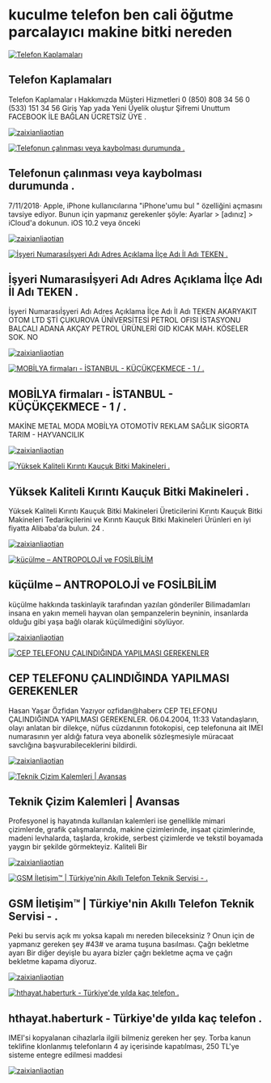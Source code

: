 # kuculme telefon ben cali öğutme parcalayıcı makine bitki nereden
<a href="https://mnn.zoosnet.net/LR/Chatpre.aspx?id=MNN94995150&p=https://topgrinding.com/" target="_blank">![Telefon Kaplamaları](https://github.com/technlg/images/blob/main/39.jpg)</a>
## Telefon Kaplamaları
Telefon Kaplamalar ı Hakkımızda Müşteri Hizmetleri 0 (850) 808 34 56 0 (533) 151 34 56 Giriş Yap yada Yeni Üyelik oluştur Şifremi Unuttum FACEBOOK İLE BAĞLAN ÜCRETSİZ ÜYE .
<a href="https://mnn.zoosnet.net/LR/Chatpre.aspx?id=MNN94995150&p=https://topgrinding.com/" target="_blank"><img src="https://github.com/technlg/images/raw/main/chat11.jpg" alt="zaixianliaotian"/></a><a href="//whatsapp.shibangsoft.com/WhatsApp.php" ><img src="https://github.com/technlg/images/raw/main/chat11.png" alt=""></a>
<a href="https://mnn.zoosnet.net/LR/Chatpre.aspx?id=MNN94995150&p=https://topgrinding.com/" target="_blank">![Telefonun çalınması veya kaybolması durumunda .](https://github.com/technlg/images/blob/main/15.jpg)</a>
## Telefonun çalınması veya kaybolması durumunda .
7/11/2018· Apple, iPhone kullanıcılarına "iPhone'umu bul " özelliğini açmasını tavsiye ediyor. Bunun için yapmanız gerekenler şöyle: Ayarlar > [adınız] > iCloud'a dokunun. iOS 10.2 veya önceki 
<a href="https://mnn.zoosnet.net/LR/Chatpre.aspx?id=MNN94995150&p=https://topgrinding.com/" target="_blank"><img src="https://github.com/technlg/images/raw/main/chat11.jpg" alt="zaixianliaotian"/></a><a href="//whatsapp.shibangsoft.com/WhatsApp.php" ><img src="https://github.com/technlg/images/raw/main/chat11.png" alt=""></a>
<a href="https://mnn.zoosnet.net/LR/Chatpre.aspx?id=MNN94995150&p=https://topgrinding.com/" target="_blank">![İşyeri Numarasıİşyeri Adı Adres Açıklama İlçe Adı İl Adı TEKEN .](https://github.com/technlg/images/blob/main/29.jpg)</a>
## İşyeri Numarasıİşyeri Adı Adres Açıklama İlçe Adı İl Adı TEKEN .
İşyeri Numarasıİşyeri Adı Adres Açıklama İlçe Adı İl Adı TEKEN AKARYAKIT OTOM LTD ŞTİ ÇUKUROVA ÜNİVERSİTESİ PETROL OFISI İSTASYONU BALCALI ADANA AKÇAY PETROL ÜRÜNLERİ GID KICAK MAH. KÖSELER SOK. NO
<a href="https://mnn.zoosnet.net/LR/Chatpre.aspx?id=MNN94995150&p=https://topgrinding.com/" target="_blank"><img src="https://github.com/technlg/images/raw/main/chat11.jpg" alt="zaixianliaotian"/></a><a href="//whatsapp.shibangsoft.com/WhatsApp.php" ><img src="https://github.com/technlg/images/raw/main/chat11.png" alt=""></a>
<a href="https://mnn.zoosnet.net/LR/Chatpre.aspx?id=MNN94995150&p=https://topgrinding.com/" target="_blank">![MOBİLYA firmaları - İSTANBUL - KÜÇÜKÇEKMECE - 1 / .](https://github.com/technlg/images/blob/main/6.jpg)</a>
## MOBİLYA firmaları - İSTANBUL - KÜÇÜKÇEKMECE - 1 / .
MAKİNE METAL MODA MOBİLYA OTOMOTİV REKLAM SAĞLIK SİGORTA TARIM - HAYVANCILIK
<a href="https://mnn.zoosnet.net/LR/Chatpre.aspx?id=MNN94995150&p=https://topgrinding.com/" target="_blank"><img src="https://github.com/technlg/images/raw/main/chat11.jpg" alt="zaixianliaotian"/></a><a href="//whatsapp.shibangsoft.com/WhatsApp.php" ><img src="https://github.com/technlg/images/raw/main/chat11.png" alt=""></a>
<a href="https://mnn.zoosnet.net/LR/Chatpre.aspx?id=MNN94995150&p=https://topgrinding.com/" target="_blank">![Yüksek Kaliteli Kırıntı Kauçuk Bitki Makineleri .](https://github.com/technlg/images/blob/main/44.jpg)</a>
## Yüksek Kaliteli Kırıntı Kauçuk Bitki Makineleri .
Yüksek Kaliteli Kırıntı Kauçuk Bitki Makineleri Üreticilerini Kırıntı Kauçuk Bitki Makineleri Tedarikçilerini ve Kırıntı Kauçuk Bitki Makineleri Ürünleri en iyi fiyatta Alibaba'da bulun. 24 .
<a href="https://mnn.zoosnet.net/LR/Chatpre.aspx?id=MNN94995150&p=https://topgrinding.com/" target="_blank"><img src="https://github.com/technlg/images/raw/main/chat11.jpg" alt="zaixianliaotian"/></a><a href="//whatsapp.shibangsoft.com/WhatsApp.php" ><img src="https://github.com/technlg/images/raw/main/chat11.png" alt=""></a>
<a href="https://mnn.zoosnet.net/LR/Chatpre.aspx?id=MNN94995150&p=https://topgrinding.com/" target="_blank">![küçülme – ANTROPOLOJİ ve FOSİLBİLİM](https://github.com/technlg/images/blob/main/43.jpg)</a>
## küçülme – ANTROPOLOJİ ve FOSİLBİLİM
küçülme hakkında taskinlayik tarafından yazılan gönderiler Bilimadamları insana en yakın memeli hayvan olan şempanzelerin beyninin, insanlarda olduğu gibi yaşa bağlı olarak küçülmediğini söylüyor.
<a href="https://mnn.zoosnet.net/LR/Chatpre.aspx?id=MNN94995150&p=https://topgrinding.com/" target="_blank"><img src="https://github.com/technlg/images/raw/main/chat11.jpg" alt="zaixianliaotian"/></a><a href="//whatsapp.shibangsoft.com/WhatsApp.php" ><img src="https://github.com/technlg/images/raw/main/chat11.png" alt=""></a>
<a href="https://mnn.zoosnet.net/LR/Chatpre.aspx?id=MNN94995150&p=https://topgrinding.com/" target="_blank">![CEP TELEFONU ÇALINDIĞINDA YAPILMASI GEREKENLER](https://github.com/technlg/images/blob/main/16.jpg)</a>
## CEP TELEFONU ÇALINDIĞINDA YAPILMASI GEREKENLER
Hasan Yaşar Özfidan Yazıyor ozfidan@haberx CEP TELEFONU ÇALINDIĞINDA YAPILMASI GEREKENLER. 06.04.2004, 11:33 Vatandaşların, olayı anlatan bir dilekçe, nüfus cüzdanının fotokopisi, cep telefonuna ait IMEI numarasının yer aldığı fatura veya abonelik sözleşmesiyle müracaat savclığına başvurabileceklerini bildirdi.
<a href="https://mnn.zoosnet.net/LR/Chatpre.aspx?id=MNN94995150&p=https://topgrinding.com/" target="_blank"><img src="https://github.com/technlg/images/raw/main/chat11.jpg" alt="zaixianliaotian"/></a><a href="//whatsapp.shibangsoft.com/WhatsApp.php" ><img src="https://github.com/technlg/images/raw/main/chat11.png" alt=""></a>
<a href="https://mnn.zoosnet.net/LR/Chatpre.aspx?id=MNN94995150&p=https://topgrinding.com/" target="_blank">![Teknik Çizim Kalemleri | Avansas](https://github.com/technlg/images/blob/main/5.jpg)</a>
## Teknik Çizim Kalemleri | Avansas
Profesyonel iş hayatında kullanılan kalemleri ise genellikle mimari çizimlerde, grafik çalışmalarında, makine çizimlerinde, inşaat çizimlerinde, madeni levhalarda, taşlarda, krokide, serbest çizimlerde ve tekstil boyamada yaygın bir şekilde görmekteyiz. Kaliteli Bir
<a href="https://mnn.zoosnet.net/LR/Chatpre.aspx?id=MNN94995150&p=https://topgrinding.com/" target="_blank"><img src="https://github.com/technlg/images/raw/main/chat11.jpg" alt="zaixianliaotian"/></a><a href="//whatsapp.shibangsoft.com/WhatsApp.php" ><img src="https://github.com/technlg/images/raw/main/chat11.png" alt=""></a>
<a href="https://mnn.zoosnet.net/LR/Chatpre.aspx?id=MNN94995150&p=https://topgrinding.com/" target="_blank">![GSM İletişim™ | Türkiye'nin Akıllı Telefon Teknik Servisi - .](https://github.com/technlg/images/blob/main/11.jpg)</a>
## GSM İletişim™ | Türkiye'nin Akıllı Telefon Teknik Servisi - .
Peki bu servis açık mı yoksa kapalı mı nereden bileceksiniz ? Onun için de yapmanız gereken şey #43# ve arama tuşuna basılması. Çağrı bekletme ayarı Bir diğer deyişle bu ayara bizler çağrı bekletme açma ve çağrı bekletme kapama diyoruz.
<a href="https://mnn.zoosnet.net/LR/Chatpre.aspx?id=MNN94995150&p=https://topgrinding.com/" target="_blank"><img src="https://github.com/technlg/images/raw/main/chat11.jpg" alt="zaixianliaotian"/></a><a href="//whatsapp.shibangsoft.com/WhatsApp.php" ><img src="https://github.com/technlg/images/raw/main/chat11.png" alt=""></a>
<a href="https://mnn.zoosnet.net/LR/Chatpre.aspx?id=MNN94995150&p=https://topgrinding.com/" target="_blank">![hthayat.haberturk - Türkiye'de yılda kaç telefon .](https://github.com/technlg/images/blob/main/21.jpg)</a>
## hthayat.haberturk - Türkiye'de yılda kaç telefon .
IMEI'si kopyalanan cihazlarla ilgili bilmeniz gereken her şey. Torba kanun teklifine klonlanmış telefonların 4 ay içerisinde kapatılması, 250 TL'ye sisteme entegre edilmesi maddesi 
<a href="https://mnn.zoosnet.net/LR/Chatpre.aspx?id=MNN94995150&p=https://topgrinding.com/" target="_blank"><img src="https://github.com/technlg/images/raw/main/chat11.jpg" alt="zaixianliaotian"/></a><a href="//whatsapp.shibangsoft.com/WhatsApp.php" ><img src="https://github.com/technlg/images/raw/main/chat11.png" alt=""></a>

